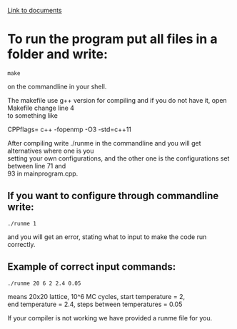 
[Link to documents](https://github.com/endrias34/FYS4150/tree/master/doc/Project-4)

# To run the program put all files in a folder and write:

```
make 
```
on the commandline in your shell.

The makefile use g++ version for compiling and if you do not have it, open Makefile change line 4  
to something like  
  
CPPflags= c++ -fopenmp -O3 -std=c++11  
  
After compiling write ./runme in the commandline and you will get alternatives where one is you  
setting your own configurations, and the other one is the configurations set between line 71 and  
93 in mainprogram.cpp.  


## If you want to configure through commandline write:

```
./runme 1  
```
and you will get an error, stating what to input to make the code run correctly.  

## Example of correct input commands:

```
./runme 20 6 2 2.4 0.05  
```
means 20x20 lattice, 10^6 MC cycles, start temperature = 2,  
end temperature = 2.4, steps  between temperatures = 0.05  

If your compiler is not working we have provided a runme file for you.


